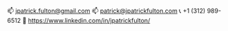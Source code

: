 :mailbox: jpatrick.fulton@gmail.com
:mailbox: patrick@jpatrickfulton.com
:telephone_receiver: +1 (312) 989-6512
:link: https://www.linkedin.com/in/jpatrickfulton/
